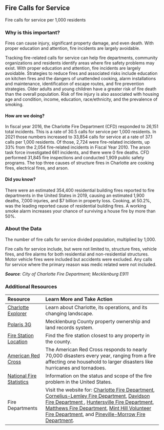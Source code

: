 ## Fire Calls for Service
Fire calls for service per 1,000 residents

### Why is this important?
Fires can cause injury, significant property damage, and even death. With proper education and attention, fire incidents are largely avoidable.

Tracking fire-related calls for service can help fire departments, community organizations and residents identify areas where fire safety problems may exist. With proper education and attention, fire incidents are largely avoidable. Strategies to reduce fires and associated risks include education on kitchen fires and the dangers of unattended cooking, alarm installations and maintenance, identification of escape routes, and fire prevention strategies. Older adults and young children have a greater risk of fire death than the overall population. Risk of fire injury is also associated with housing age and condition, income, education, race/ethnicity, and the prevalence of smoking.

#### How are we doing?
In fiscal year 2016, the Charlotte Fire Department (CFD) responded to 26,151 total incidents. This is a rate of 30.5 calls for service per 1,000 residents. In 2021 those numbers increased to 33,854 calls for service at a rate of 37.1 calls per 1,000 residents. Of those, 2,724 were fire-related incidents, up 33% from the 2,054 fire-related incidents in Fiscal Year 2010. The arson task force investigated 661 incidents, and there were 0 fire deaths. CFD performed 31,845 fire inspections and conducted 1,909 public safety programs. The top three causes of structure fires in Charlotte are cooking fires, electrical fires, and arson.

#### Did you know?
There were an estimated 354,400 residential building fires reported to fire departments in the United States in 2019, causing an estimated 1,900 deaths, 7,000 injuries, and $7 billion in property loss. Cooking, at 50.2%, was the leading reported cause of residential building fires. A working smoke alarm increases your chance of surviving a house fire by more than 50%.



### About the Data
The number of fire calls for service divided population, multiplied by 1,000.

Fire calls for service include, but were not limited to, structure fires, vehicle fires, and fire alarms for both residential and non-residential structures. Motor vehicle fires were included but accidents were excluded. Any calls for service where the primary reason was medic related were not included.

_**Source**: City of Charlotte Fire Department; Mecklenburg E911_

### Additional Resources
| Resource | Learn More and Take Action |
|:--- | :--- |
|[Charlotte Explorer](https://explore.charlottenc.gov/)| Learn about Charlotte, its operations, and its changing landscape.
|[Polaris 3G](https://polaris3g.mecklenburgcountync.gov//)| Mecklenburg County property ownership and land records system.
|[Fire Station Location](http://mcmap.org/geoportal/?q=fire)| Find the fire station closest to any property in the county.
|[American Red Cross](http://www.redcross.org/nc/charlotte/programs-services) | The American Red Cross responds to nearly 70,000 disasters every year, ranging from a fire affecting one household to larger disasters like hurricanes and tornadoes.
|[National Fire Statistics](https://www.usfa.fema.gov/data/) |Information on the status and scope of the fire problem in the United States.
|Fire Departments| Visit the website for: [Charlotte Fire Department](http://charlottenc.gov/fire/Pages/default.aspx), [Cornelius-Lemley Fire Department](http://www.corneliusfd.org/), [Davidson Fire Department ](http://www.ci.davidson.nc.us/index.aspx?nid=63), [Huntersville Fire Department](https://huntersvillefd.com/), [Matthews Fire Department](http://www.matthewsnc.gov/pview.aspx?id=20732&catid=567), [Mint Hill Volunteer Fire Department](https://www.minthill.com/departments/fire_department/index.php), and [Pineville-Morrow Fire Department](https://www.pinevillenc.gov/government/departments/fire/).
